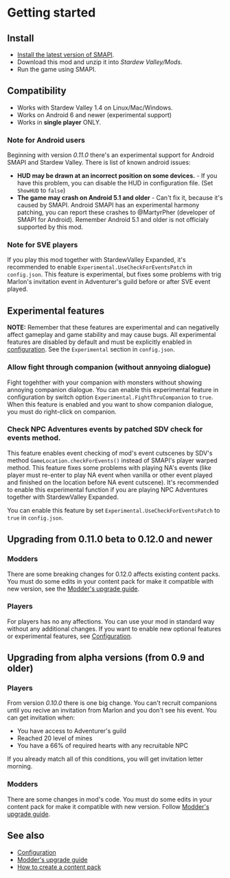 # Getting started

## Install
- [Install the latest version of SMAPI](https://smapi.io).
- Download this mod and unzip it into *Stardew Valley/Mods*.
- Run the game using SMAPI.

## Compatibility

- Works with Stardew Valley 1.4 on Linux/Mac/Windows.
- Works on Android 6 and newer (experimental support)
- Works in **single player** ONLY.

### Note for Android users

Beginning with version *0.11.0* there's an experimental support for Android SMAPI and Stardew Valley. There is list of known android issues:

- **HUD may be drawn at an incorrect position on some devices.** - If you have this problem, you can disable the HUD in configuration file. (Set `ShowHUD` to `false`)
- **The game may crash on Android 5.1 and older** - Can't fix it, because it's caused by SMAPI. Android SMAPI has an experimental harmony patching, you can report these crashes to @MartyrPher (developer of SMAPI for Android). Remember Android 5.1 and older is not officialy supported by this mod.

### Note for SVE players

If you play this mod together with StardewValley Expanded, it's recommended to enable `Experimental.UseCheckForEventsPatch` in `config.json`. This feature is experimental, but fixes some problems with trig Marlon's invitation event in Adventurer's guild before or after SVE event played.

## Experimental features

**NOTE:** Remember that these features are experimental and can negativelly affect gameplay and game stability and may cause bugs. All experimental features are disabled by default and must be explicitly enabled in [configuration](configuration.md). See the `Experimental` section in `config.json`.

### Allow fight through companion (without annyoing dialogue)

Fight togehther with your companion with monsters without showing annoying companion dialogue. You can enable this experimental feature in configuration by switch option `Experimental.FightThruCompanion` to `true`. When this feature is enabled and you want to show companion dialogue, you must do right-click on companion.

### Check NPC Adventures events by patched SDV check for events method.

This feature enables event checking of mod's event cutscenes by SDV's method `GameLocation.checkForEvents()` instead of SMAPI's player warped method. This feature fixes some problems with playing NA's events (like player must re-enter to play NA event when vanilla or other event played and finished on the location before NA event cutscene). It's recommended to enable this experimental function if you are playing NPC Adventures together with StardewValley Expanded.

You can enable this feature by set `Experimental.UseCheckForEventsPatch` to `true` in `config.json`.

## Upgrading from 0.11.0 beta to 0.12.0 and newer

### Modders

There are some breaking changes for 0.12.0 affects existing content packs. You must do some edits in your content pack for make it compatible with new version, see the [Modder's upgrade guide](../modding/upgrading.md).

### Players

For players has no any affections. You can use your mod in standard way without any additional changes. If you want to enable new optional features or experimental features, see [Configuration](configuration.md).

## Upgrading from alpha versions (from 0.9 and older)

### Players

From version *0.10.0* there is one big change. You can't recruit companions until you recive an invitation from Marlon and you don't see his event. You can get invitation when:

- You have access to Adventurer's guild
- Reached 20 level of mines
- You have a 66% of required hearts with any recruitable NPC

If you already match all of this conditions, you will get invitation letter morning.

### Modders

There are some changes in mod's code. You must do some edits in your content pack for make it compatible with new version. Follow [Modder's upgrade guide](../modding/upgrading.md).

## See also

- [Configuration](configuration.md)
- [Modder's upgrade guide](../modding/upgrading.md)
- [How to create a content pack](../modding/content-packs.md)
